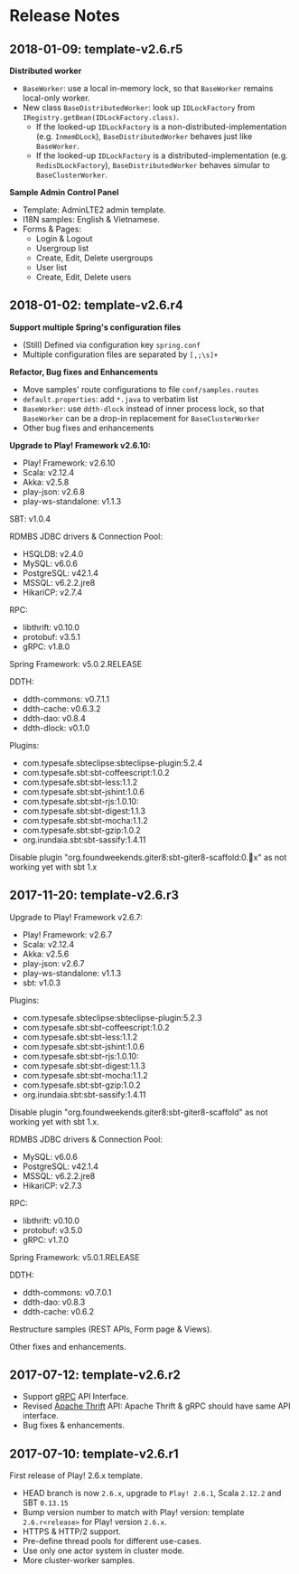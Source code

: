 # Release Notes

## 2018-01-09: template-v2.6.r5

**Distributed worker**

- `BaseWorker`: use a local in-memory lock, so that `BaseWorker` remains local-only worker.
- New class `BaseDistributedWorker`: look up `IDLockFactory` from `IRegistry.getBean(IDLockFactory.class)`.
  - If the looked-up `IDLockFactory` is a non-distributed-implementation (e.g. `InmemDLock`), `BaseDistributedWorker` behaves just like `BaseWorker`.
  - If the looked-up `IDLockFactory` is a distributed-implementation (e.g. `RedisDLockFactory`), `BaseDistributedWorker` behaves simular to `BaseClusterWorker`.


**Sample Admin Control Panel**

- Template: AdminLTE2 admin template.
- I18N samples: English & Vietnamese.
- Forms & Pages:
  - Login & Logout
  - Usergroup list
  - Create, Edit, Delete usergroups
  - User list
  - Create, Edit, Delete users


## 2018-01-02: template-v2.6.r4

**Support multiple Spring's configuration files**

- (Still) Defined via configuration key `spring.conf`
- Multiple configuration files are separated by `[,;\s]+`

**Refactor, Bug fixes and Enhancements**

- Move samples' route configurations to file `conf/samples.routes`
- `default.properties`: add `*.java` to verbatim list
- `BaseWorker`: use `ddth-dlock` instead of inner process lock, so that `BaseWorker` can be a drop-in replacement for `BaseClusterWorker`
- Other bug fixes and enhancements

**Upgrade to Play! Framework v2.6.10:**

- Play! Framework: v2.6.10
- Scala: v2.12.4
- Akka: v2.5.8
- play-json: v2.6.8
- play-ws-standalone: v1.1.3

SBT: v1.0.4

RDMBS JDBC drivers & Connection Pool:
- HSQLDB: v2.4.0
- MySQL: v6.0.6
- PostgreSQL: v42.1.4
- MSSQL: v6.2.2.jre8
- HikariCP: v2.7.4

RPC:
- libthrift: v0.10.0
- protobuf: v3.5.1
- gRPC: v1.8.0

Spring Framework: v5.0.2.RELEASE

DDTH:
- ddth-commons: v0.7.1.1
- ddth-cache: v0.6.3.2
- ddth-dao: v0.8.4
- ddth-dlock: v0.1.0

Plugins:
- com.typesafe.sbteclipse:sbteclipse-plugin:5.2.4
- com.typesafe.sbt:sbt-coffeescript:1.0.2
- com.typesafe.sbt:sbt-less:1.1.2
- com.typesafe.sbt:sbt-jshint:1.0.6
- com.typesafe.sbt:sbt-rjs:1.0.10:
- com.typesafe.sbt:sbt-digest:1.1.3
- com.typesafe.sbt:sbt-mocha:1.1.2
- com.typesafe.sbt:sbt-gzip:1.0.2
- org.irundaia.sbt:sbt-sassify:1.4.11

Disable plugin "org.foundweekends.giter8:sbt-giter8-scaffold:0.x" as not working yet with sbt 1.x


## 2017-11-20: template-v2.6.r3

Upgrade to Play! Framework v2.6.7:

- Play! Framework: v2.6.7
- Scala: v2.12.4
- Akka: v2.5.6
- play-json: v2.6.7
- play-ws-standalone: v1.1.3
- sbt: v1.0.3

Plugins:
- com.typesafe.sbteclipse:sbteclipse-plugin:5.2.3
- com.typesafe.sbt:sbt-coffeescript:1.0.2
- com.typesafe.sbt:sbt-less:1.1.2
- com.typesafe.sbt:sbt-jshint:1.0.6
- com.typesafe.sbt:sbt-rjs:1.0.10:
- com.typesafe.sbt:sbt-digest:1.1.3
- com.typesafe.sbt:sbt-mocha:1.1.2
- com.typesafe.sbt:sbt-gzip:1.0.2
- org.irundaia.sbt:sbt-sassify:1.4.11

Disable plugin "org.foundweekends.giter8:sbt-giter8-scaffold" as not working yet with sbt 1.x.

RDMBS JDBC drivers & Connection Pool:
- MySQL: v6.0.6
- PostgreSQL: v42.1.4
- MSSQL: v6.2.2.jre8
- HikariCP: v2.7.3

RPC:
- libthrift: v0.10.0
- protobuf: v3.5.0
- gRPC: v1.7.0

Spring Framework: v5.0.1.RELEASE

DDTH:
- ddth-commons: v0.7.0.1
- ddth-dao: v0.8.3
- ddth-cache: v0.6.2

Restructure samples (REST APIs, Form page & Views).

Other fixes and enhancements.


## 2017-07-12: template-v2.6.r2

- Support [gRPC](https://grpc.io) API Interface.
- Revised [Apache Thrift](https://thrift.apache.org) API: Apache Thrift & gRPC should have same API interface.
- Bug fixes & enhancements.


## 2017-07-10: template-v2.6.r1

First release of Play! 2.6.x template.

- HEAD branch is now `2.6.x`, upgrade to `Play! 2.6.1`, Scala `2.12.2` and SBT `0.13.15`
- Bump version number to match with Play! version: template `2.6.r<release>` for Play! version `2.6.x`.
- HTTPS & HTTP/2 support.
- Pre-define thread pools for different use-cases.
- Use only one actor system in cluster mode.
- More cluster-worker samples.
